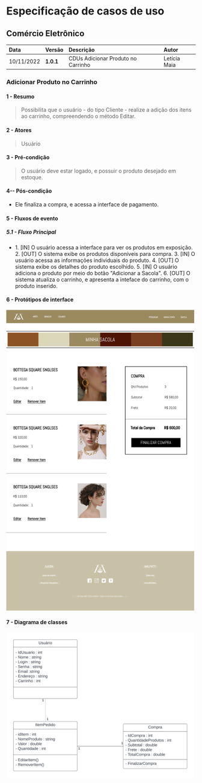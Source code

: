 # Especificação de casos de uso 

## Comércio Eletrônico

|  Data  | Versão | Descrição | Autor |
|:-------|:-------|:----------|:------|
| 10/11/2022 | **1.0.1** | CDUs Adicionar Produto no Carrinho | Letícia Maia |

###  Adicionar Produto no Carrinho
#### 1 - Resumo
> Possibilita que o usuário - do tipo Cliente - realize a adição dos itens ao carrinho, compreendendo o método Editar.

#### 2 - Atores
>  Usuário

#### 3 - Pré-condição
> O usuário deve estar logado, e possuir o produto desejado em estoque.

#### 4-- Pós-condição
<ul>
  <li>Ele finaliza a compra, e acessa a interface de pagamento.</li>
</ul>

#### 5 - Fluxos de evento

##### 5.1 - Fluxo Principal

<ul>
  <li>
    1. [IN] O usuário acessa a interface para ver os produtos em exposição.
    2. [OUT] O sistema exibe os produtos disponíveis para compra.
    3. [IN] O usuário acessa as informações individuais do produto.
    4. [OUT] O sistema exibe os detalhes do produto escolhido.
    5. [IN] O usuário adiciona o produto por meio do botão "Adicionar a Sacola".
    6. [OUT] O sistema atualiza o carrinho, e apresenta a inteface do carrinho, com o produto inserido.
  </li>
</ul> 

#### 6 - Protótipos de interface

<img src="https://github.com/PI-InfoWeb-CNAT/Malfatti/blob/main/docs/Fotos%20do%20cdus/Sacola.png" width=500><br>

#### 7 - Diagrama de classes
<img src="https://github.com/PI-InfoWeb-CNAT/Malfatti/blob/main/docs/Fotos%20do%20cdus/Diagrama%20visualizar%20carrinho.png" width=500><br>
